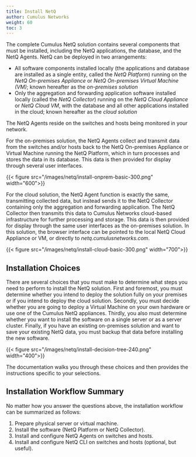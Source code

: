 ```yaml
---
title: Install NetQ
author: Cumulus Networks
weight: 60
toc: 3
---
```

The complete Cumulus NetQ solution contains several components that must be installed, including the NetQ applications, the database, and the NetQ Agents. NetQ can be deployed in two arrangements:

- All software components installed locally (the applications and database are installed as a single entity, called the *NetQ Platform*) running on the *NetQ On-premises Appliance* or *NetQ On-premises Virtual Machine (VM)*; known hereafter as the *on-premises solution*
- Only the aggregation and forwarding application software installed locally (called the *NetQ Collector*) running on the *NetQ Cloud Appliance* or *NetQ Cloud VM*, with the database and all other applications installed in the cloud; known hereafter as the *cloud solution*

The NetQ Agents reside on the switches and hosts being monitored in your network.

For the on-premises solution, the NetQ Agents collect and transmit data from the switches and/or hosts back to the NetQ On-premises Appliance or Virtual Machine running the NetQ Platform, which in turn processes and stores the data in its database. This data is then provided for display through several user interfaces.

{{< figure src="/images/netq/install-onprem-basic-300.png" width="600">}}

For the cloud solution, the NetQ Agent function is exactly the same, transmitting collected data, but instead sends it to the NetQ Collector containing only the aggregation and forwarding application. The NetQ Collector then transmits this data to Cumulus Networks cloud-based infrastructure for further processing and storage. This data is then provided for display through the same user interfaces as the on-premises solution. In this solution, the browser interface can be pointed to the local NetQ Cloud Appliance or VM, or directly to *netq.cumulusnetworks.com*.

{{< figure src="/images/netq/install-cloud-basic-300.png" width="700">}}

## Installation Choices

There are several choices that you must make to determine what steps you need to perform to install the NetQ solution. First and foremost, you must determine whether you intend to deploy the solution fully on your premises or if you intend to deploy the cloud solution. Secondly, you must decide whether you are going to deploy a Virtual Machine on your own hardware or use one of the Cumulus NetQ appliances. Thirdly, you also must determine whether you want to install the software on a single server or as a server cluster. Finally, if you have an existing on-premises solution and want to save your existing NetQ data, you must backup that data before installing the new software.

{{< figure src="/images/netq/install-decision-tree-240.png" width="400">}}

The documentation walks you through these choices and then provides the instructions specific to your selections.

## Installation Workflow Summary

No matter how you answer the questions above, the installation workflow can be summarized as follows:

1. Prepare physical server or virtual machine.
2. Install the software (NetQ Platform or NetQ Collector).
3. Install and configure NetQ Agents on switches and hosts.
4. Install and configure NetQ CLI on switches and hosts (optional, but useful).
